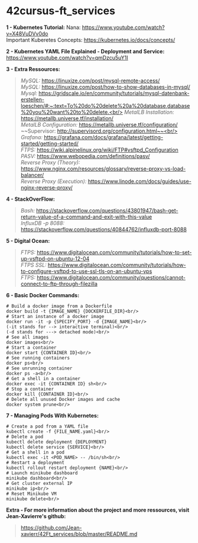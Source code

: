 # 42cursus-ft_services

**1 - Kubernetes Tutorial:**
Nana: https://www.youtube.com/watch?v=X48VuDVv0do<br/>
Important Kuberetes Concepts: https://kubernetes.io/docs/concepts/<br/>

**2 - Kubernetes YAML File Explained - Deployment and Service:**
https://www.youtube.com/watch?v=qmDzcu5uY1I

**3 - Extra Ressources:**<br/>
> *MySQL:* https://linuxize.com/post/mysql-remote-access/<br/>
> *MySQL:* https://linuxize.com/post/how-to-show-databases-in-mysql/<br/>
> *Mysql:* https://gridscale.io/en/community/tutorials/mysql-datenbank-erstellen-loeschen/#:~:text=To%20do%20delete%20a%20database,database%20you%20want%20to%20delete.<br/>
> *MetalLB Installation:* https://metallb.universe.tf/installation/<br/>
> *MetalLB Configuration:* https://metallb.universe.tf/configuration/<br/>
> ~~Supervisor: http://supervisord.org/configuration.html~~<br/>
> *Grafana:* https://grafana.com/docs/grafana/latest/getting-started/getting-started/<br/>
> *FTPS:* https://wiki.alpinelinux.org/wiki/FTP#vsftpd_Configuration<br/>
> *PASV:* https://www.webopedia.com/definitions/pasv/<br/>
> *Reverse Proxy (Theory):* https://www.nginx.com/resources/glossary/reverse-proxy-vs-load-balancer/<br/>
> *Reverse Proxy (Execution):* https://www.linode.com/docs/guides/use-nginx-reverse-proxy/<br/>

**4 - StackOverFlow:**<br/>
> *Bash:* https://stackoverflow.com/questions/43801947/bash-get-return-value-of-a-command-and-exit-with-this-value<br/>
> *InfluxDB -p 8088:* https://stackoverflow.com/questions/40844762/influxdb-port-8088<br/>

**5 - Digital Ocean:**<br/>
> *FTPS:* https://www.digitalocean.com/community/tutorials/how-to-set-up-vsftpd-on-ubuntu-12-04<br/>
> *FTPS SSL:* https://www.digitalocean.com/community/tutorials/how-to-configure-vsftpd-to-use-ssl-tls-on-an-ubuntu-vps<br/>
> *FTPS:* https://www.digitalocean.com/community/questions/cannot-connect-to-ftp-through-filezilla<br/>

**6 - Basic Docker Commands:**
```
# Build a docker image from a Dockerfile
docker build -t {IMAGE_NAME} {DOCKERFILE_DIR}<br/>
# Start an instance of a docker image
docker run -it -p {SPECIFY_PORT} -d {IMAGE_NAME}<br/>
(-it stands for --> interactive terminal)<br/>
(-d stands for ---> detached mode)<br/>
# See all images
docker images<br/>
# Start a container
docker start {CONTAINER ID}<br/>
# See running containers
docker ps<br/>
# See unrunning container
docker ps -a<br/>
# Get a shell in a container
docker exec -it {CONTAINER ID} sh<br/>
# Stop a container
docker kill {CONTAINER ID}<br/>
# Delete all unused Docker images and cache
docker system prune<br/>
```
**7 - Managing Pods With Kubernetes:**
```
# Create a pod from a YAML file
kubectl create -f {FILE_NAME.yaml}<br/>
# Delete a pod
kubectl delete deployment {DEPLOYMENT}
kubectl delete service {SERVICE}<br/>
# Get a shell in a pod
kubectl exec -it <POD_NAME> -- /bin/sh<br/>
# Restart a deployment
kubectl rollout restart deployment {NAME}<br/>
# Launch minikube dashboard
minikube dashboard<br/>
# Get cluster external IP
minikube ip<br/>
# Reset Minikube VM
minikube delete<br/>
```

**Extra - For more information about the project and more ressources, visit Jean-Xavierre's github:**
> https://github.com/Jean-xavierr/42Ft_services/blob/master/README.md<br/>
